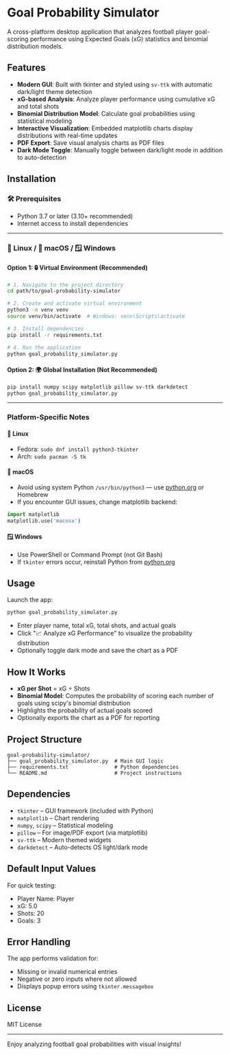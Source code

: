 # Goal Probability Simulator

A cross-platform desktop application that analyzes football player goal-scoring performance using Expected Goals (xG) statistics and binomial distribution models.

## Features

- **Modern GUI**: Built with tkinter and styled using `sv-ttk` with automatic dark/light theme detection
- **xG-based Analysis**: Analyze player performance using cumulative xG and total shots
- **Binomial Distribution Model**: Calculate goal probabilities using statistical modeling
- **Interactive Visualization**: Embedded matplotlib charts display distributions with real-time updates
- **PDF Export**: Save visual analysis charts as PDF files
- **Dark Mode Toggle**: Manually toggle between dark/light mode in addition to auto-detection

## Installation

### 🛠️ Prerequisites

- Python 3.7 or later (3.10+ recommended)
- Internet access to install dependencies

---

### 🐧 Linux / 🍎 macOS / 🪟 Windows

#### Option 1: 🔒 Virtual Environment (Recommended)

```bash
# 1. Navigate to the project directory
cd path/to/goal-probability-simulator

# 2. Create and activate virtual environment
python3 -m venv venv
source venv/bin/activate  # Windows: venv\Scripts\activate

# 3. Install dependencies
pip install -r requirements.txt

# 4. Run the application
python goal_probability_simulator.py
```

#### Option 2: 🌍 Global Installation (Not Recommended)

```bash
pip install numpy scipy matplotlib pillow sv-ttk darkdetect
python goal_probability_simulator.py
```

---

### Platform-Specific Notes

#### 🐧 Linux

- Fedora: `sudo dnf install python3-tkinter`
- Arch: `sudo pacman -S tk`

#### 🍎 macOS

- Avoid using system Python `/usr/bin/python3` — use [python.org](https://www.python.org/downloads/mac-osx/) or Homebrew
- If you encounter GUI issues, change matplotlib backend:

```python
import matplotlib
matplotlib.use('macosx')
```

#### 🪟 Windows

- Use PowerShell or Command Prompt (not Git Bash)
- If `tkinter` errors occur, reinstall Python from [python.org](https://www.python.org/downloads/windows/)

## Usage

Launch the app:

```bash
python goal_probability_simulator.py
```

- Enter player name, total xG, total shots, and actual goals
- Click "📈 Analyze xG Performance" to visualize the probability distribution
- Optionally toggle dark mode and save the chart as a PDF

## How It Works

- **xG per Shot** = xG ÷ Shots
- **Binomial Model**: Computes the probability of scoring each number of goals using scipy's binomial distribution
- Highlights the probability of actual goals scored
- Optionally exports the chart as a PDF for reporting

## Project Structure

```
goal-probability-simulator/
├── goal_probability_simulator.py  # Main GUI logic
├── requirements.txt               # Python dependencies
└── README.md                      # Project instructions
```

## Dependencies

- `tkinter` – GUI framework (included with Python)
- `matplotlib` – Chart rendering
- `numpy`, `scipy` – Statistical modeling
- `pillow` – For image/PDF export (via matplotlib)
- `sv-ttk` – Modern themed widgets
- `darkdetect` – Auto-detects OS light/dark mode

## Default Input Values

For quick testing:

- Player Name: Player
- xG: 5.0
- Shots: 20
- Goals: 3

## Error Handling

The app performs validation for:

- Missing or invalid numerical entries
- Negative or zero inputs where not allowed
- Displays popup errors using `tkinter.messagebox`

## License

MIT License

---

Enjoy analyzing football goal probabilities with visual insights!

